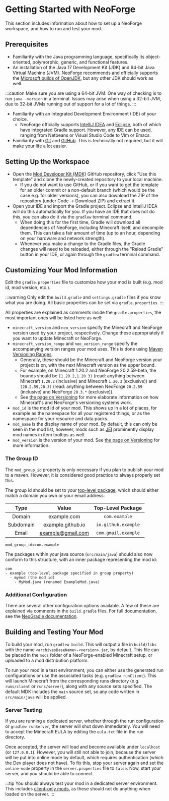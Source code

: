# Getting Started with NeoForge

This section includes information about how to set up a NeoForge workspace, and how to run and test your mod.

## Prerequisites

- Familiarity with the Java programming language, specifically its object-oriented, polymorphic, generic, and functional features.
- An installation of the Java 17 Development Kit (JDK) and 64-bit Java Virtual Machine (JVM). NeoForge recommends and officially supports the [Microsoft builds of OpenJDK][jdk], but any other JDK should work as well.

:::caution
Make sure you are using a 64-bit JVM. One way of checking is to run `java -version` in a terminal. Issues may arise when using a 32-bit JVM, due to 32-bit JVMs running out of support for a lot of things.
:::

- Familiarity with an Integrated Development Environment (IDE) of your choice.
   - NeoForge officially supports [IntelliJ IDEA][intellij] and [Eclipse][eclipse], both of which have integrated Gradle support. However, any IDE can be used, ranging from Netbeans or Visual Studio Code to Vim or Emacs.
- Familiarity with [Git][git] and [GitHub][github]. This is technically not required, but it will make your life a lot easier.

## Setting Up the Workspace

- Open the [Mod Developer Kit (MDK)][mdk] GitHub repository, click "Use this template" and clone the newly-created repository to your local machine.
   - If you do not want to use GitHub, or if you want to get the template for an older commit or a non-default branch (which would be the case e.g. for older versions), you can also download the ZIP of the repository (under Code -> Download ZIP) and extract it.
- Open your IDE and import the Gradle project. Eclipse and IntelliJ IDEA will do this automatically for you. If you have an IDE that does not do this, you can also do it via the `gradlew` terminal command.
   - When doing this for the first time, Gradle will download all dependencies of NeoForge, including Minecraft itself, and decompile them. This can take a fair amount of time (up to an hour, depending on your hardware and network strength).
   - Whenever you make a change to the Gradle files, the Gradle changes will need to be reloaded, either through the "Reload Gradle" button in your IDE, or again through the `gradlew` terminal command.

## Customizing Your Mod Information

Edit the `gradle.properties` file to customize how your mod is built (e.g. mod id, mod version, etc.).

:::warning
Only edit the `build.gradle` and `settings.gradle` files if you know what you are doing. All basic properties can be set via `gradle.properties`.
:::

All properties are explained as comments inside the `gradle.properties`, the most important ones will be listed here as well:

- `minecraft_version` and `neo_version` specify the Minecraft and NeoForge version used by your project, respectively. Change these appropriately if you want to update Minecraft or NeoForge.
- `minecraft_version_range` and `neo_version_range` specify the accompanying version ranges your mod uses. This is done using [Maven Versioning Ranges][mvr].
   - Generally, these should be the Minecraft and NeoForge version your project is on, with the next Minecraft version as the upper bound.
   - For example, on Minecraft 1.20.2 and NeoForge 20.2.59-beta, the bounds should be `[1.20.2,1.20.3)` (read: anything between Minecraft `1.20.2` (inclusive) and Minecraft `1.20.3` (exclusive)) and `[20.2.59,20.3)` (read: anything between NeoForge `20.2.59` (inclusive) and NeoForge `20.3.*` (exclusive)).
   - See [the page on Versioning][versioning] for more elaborate information on how Minecraft's and NeoForge's versioning systems work.
- `mod_id` is the mod id of your mod. This shows up in a lot of places, for example as the namespace for all your registered things, or as the namespace for your resource and data packs.
- `mod_name` is the display name of your mod. By default, this can only be seen in the mod list, however, mods such as [JEI][jei] prominently display mod names in item tooltips as well.
- `mod_version` is the version of your mod. See [the page on Versioning][versioning] for more information.

### The Group ID

The `mod_group_id` property is only necessary if you plan to publish your mod to a maven. However, it is considered good practice to always properly set this.

The group id should be set to your [top-level package][packaging], which should either match a domain you own or your email address:

|   Type    |       Value       |  Top-Level Package  |
|:---------:|:-----------------:|:-------------------:|
|  Domain   |    example.com    |    `com.example`    |
| Subdomain | example.github.io | `io.github.example` |
|   Email   | example@gmail.com | `com.gmail.example` |

```text
mod_group_id=com.example
```

The packages within your java source (`src/main/java`) should also now conform to this structure, with an inner package representing the mod id:

```text
com
- example (top-level package specified in group property)
  - mymod (the mod id)
    - MyMod.java (renamed ExampleMod.java)
```

### Additional Configuration

There are several other configuration options available. A few of these are explained via comments in the `build.gradle` files. For full documentation, see the [NeoGradle documentation][neogradle].

## Building and Testing Your Mod

To build your mod, run `gradlew build`. This will output a file in `build/libs` with the name `<archivesBaseName>-<version>.jar`, by default. This file can be placed in the `mods` folder of a NeoForge-enabled Minecraft setup, or uploaded to a mod distribution platform.

To run your mod in a test environment, you can either use the generated run configurations or use the associated tasks (e.g. `gradlew runClient`). This will launch Minecraft from the corresponding runs directory (e.g. `runs/client` or `runs/server`), along with any source sets specified. The default MDK includes the `main` source set, so any code written in `src/main/java` will be applied.

### Server Testing

If you are running a dedicated server, whether through the run configuration or `gradlew runServer`, the server will shut down immediately. You will need to accept the Minecraft EULA by editing the `eula.txt` file in the run directory.

Once accepted, the server will load and become available under `localhost` (or `127.0.0.1`). However, you will still not able to join, because the server will be put into online mode by default, which requires authentication (which the Dev player does not have). To fix this, stop your server again and set the `online-mode` property in the `server.properties` file to `false`. Now, start your server, and you should be able to connect.

:::tip
You should always test your mod in a dedicated server environment. This includes [client-only mods][client], as these should not do anything when loaded on the server.
:::

[client]: ../concepts/sides.md#writing-one-sided-mods
[config]: https://docs.neoforged.net/neogradle/docs/configuration/runs
[eclipse]: https://www.eclipse.org/downloads/
[git]: https://www.git-scm.com/
[github]: https://github.com/
[intellij]: https://www.jetbrains.com/idea/
[jdk]: https://learn.microsoft.com/en-us/java/openjdk/download
[jei]: https://www.curseforge.com/minecraft/mc-mods/jei
[mdk]: https://github.com/neoforged/MDK
[mvr]: https://maven.apache.org/enforcer/enforcer-rules/versionRanges.html
[neogradle]: https://docs.neoforged.net/neogradle/docs/
[packaging]: ./structuring.md#packaging
[versioning]: ./versioning.md
